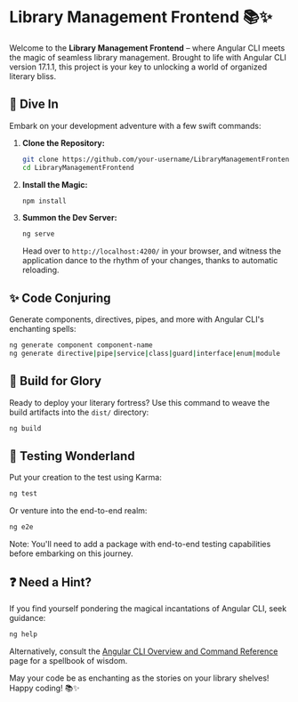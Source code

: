 # Library Management Frontend 📚✨

Welcome to the **Library Management Frontend** – where Angular CLI meets the magic of seamless library management. Brought to life with Angular CLI version 17.1.1, this project is your key to unlocking a world of organized literary bliss.

## 🚀 Dive In

Embark on your development adventure with a few swift commands:

1. **Clone the Repository:**
   ```bash
   git clone https://github.com/your-username/LibraryManagementFrontend.git
   cd LibraryManagementFrontend
   ```

2. **Install the Magic:**
   ```bash
   npm install
   ```

3. **Summon the Dev Server:**
   ```bash
   ng serve
   ```

   Head over to `http://localhost:4200/` in your browser, and witness the application dance to the rhythm of your changes, thanks to automatic reloading.

## ✨ Code Conjuring

Generate components, directives, pipes, and more with Angular CLI's enchanting spells:

```bash
ng generate component component-name
ng generate directive|pipe|service|class|guard|interface|enum|module
```

## 🏰 Build for Glory

Ready to deploy your literary fortress? Use this command to weave the build artifacts into the `dist/` directory:

```bash
ng build
```

## 🧪 Testing Wonderland

Put your creation to the test using Karma:

```bash
ng test
```

Or venture into the end-to-end realm:

```bash
ng e2e
```

Note: You'll need to add a package with end-to-end testing capabilities before embarking on this journey.

## ❓ Need a Hint?

If you find yourself pondering the magical incantations of Angular CLI, seek guidance:

```bash
ng help
```

Alternatively, consult the [Angular CLI Overview and Command Reference](https://angular.io/cli) page for a spellbook of wisdom.

May your code be as enchanting as the stories on your library shelves! Happy coding! 📚✨
